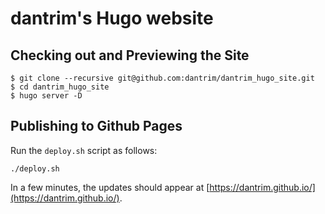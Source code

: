 # dantrim's Hugo website

## Checking out and Previewing the Site

```shell
$ git clone --recursive git@github.com:dantrim/dantrim_hugo_site.git
$ cd dantrim_hugo_site
$ hugo server -D
```

## Publishing to Github Pages

Run the `deploy.sh` script as follows:
```shell
./deploy.sh
```
In a few minutes, the updates should appear at [https://dantrim.github.io/](https://dantrim.github.io/).
